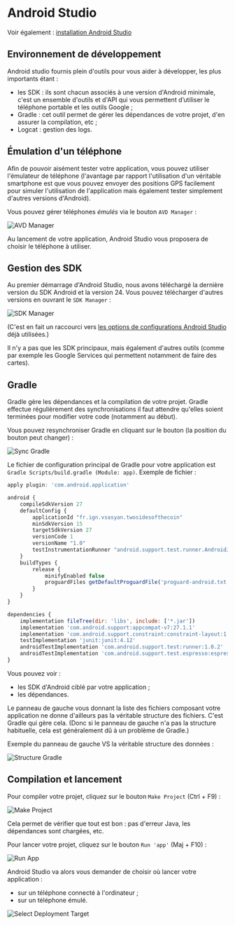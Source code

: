 # Android Studio


Voir également : [installation Android Studio](./installation_android_studio.md)

## Environnement de développement

Android studio fournis plein d'outils pour vous aider à développer, les plus importants étant :
* les SDK : ils sont chacun associés à une version d'Android minimale, c'est un ensemble d'outils et d'API qui vous permettent d’utiliser le téléphone portable et les outils Google ;
* Gradle : cet outil permet de gérer les dépendances de votre projet, d'en assurer la compilation, etc ;
* Logcat : gestion des logs.

## Émulation d'un téléphone

Afin de pouvoir aisément tester votre application, vous pouvez utiliser l'émulateur de téléphone (l'avantage par rapport l'utilisation d'un véritable smartphone est que vous pouvez envoyer des positions GPS facilement pour simuler l'utilisation de l'application mais également tester simplement d'autres versions d'Android).

Vous pouvez gérer téléphones *émulés* via le bouton `AVD Manager` :

![AVD Manager](screens/2_avd_manager.png)

Au lancement de votre application, Android Studio vous proposera de choisir le téléphone à utiliser.

## Gestion des SDK

Au premier démarrage d'Android Studio, nous avons téléchargé la dernière version du SDK Android et la version 24. Vous pouvez télécharger d'autres versions en ouvrant le `SDK Manager` :

![SDK Manager](screens/2_sdk_manager.png)

(C'est en fait un raccourci vers [les options de configurations Android Studio](0_installation_android_studio.md#configuration-avanc%C3%A9e) déjà utilisées.)

Il n'y a pas que les SDK principaux, mais également d'autres outils (comme par exemple les Google Services qui permettent notamment de faire des cartes).

## Gradle

Gradle gère les dépendances et la compilation de votre projet. Gradle effectue régulièrement des synchronisations il faut attendre qu'elles soient terminées pour modifier votre code (notamment au début).

Vous pouvez resynchroniser Gradle en cliquant sur le bouton (la position du bouton peut changer) :

![Sync Gradle](screens/2_sync_gradle.png)

Le fichier de configuration principal de Gradle pour votre application est `Gradle Scripts/build.gradle (Module: app)`. Exemple de fichier :

```js
apply plugin: 'com.android.application'

android {
    compileSdkVersion 27
    defaultConfig {
        applicationId "fr.ign.vsasyan.twosidesofthecoin"
        minSdkVersion 15
        targetSdkVersion 27
        versionCode 1
        versionName "1.0"
        testInstrumentationRunner "android.support.test.runner.AndroidJUnitRunner"
    }
    buildTypes {
        release {
            minifyEnabled false
            proguardFiles getDefaultProguardFile('proguard-android.txt'), 'proguard-rules.pro'
        }
    }
}

dependencies {
    implementation fileTree(dir: 'libs', include: ['*.jar'])
    implementation 'com.android.support:appcompat-v7:27.1.1'
    implementation 'com.android.support.constraint:constraint-layout:1.1.3'
    testImplementation 'junit:junit:4.12'
    androidTestImplementation 'com.android.support.test:runner:1.0.2'
    androidTestImplementation 'com.android.support.test.espresso:espresso-core:3.0.2'
}
```

Vous pouvez voir :
* les SDK d'Android ciblé par votre application ;
* les dépendances.

Le panneau de gauche vous donnant la liste des fichiers composant votre application ne donne d'ailleurs pas la véritable structure des fichiers. C'est Gradle qui gère cela. (Donc si le panneau de gauche n'a pas la structure habituelle, cela est généralement dû à un problème de Gradle.)

Exemple du panneau de gauche VS la véritable structure des données :

![Structure Gradle](screens/2_structure_gradle.png)

## Compilation et lancement

Pour compiler votre projet, cliquez sur le bouton `Make Project` (Ctrl + F9) :

![Make Project](screens/2_make_project.png)

Cela permet de vérifier que tout est bon : pas d'erreur Java, les dépendances sont chargées, etc.

Pour lancer votre projet, cliquez sur le bouton `Run 'app'` (Maj + F10) :

![Run App](screens/2_run_app.png)

Android Studio va alors vous demander de choisir où lancer votre application :
* sur un téléphone connecté à l'ordinateur ;
* sur un téléphone émulé.

![Select Deployment Target](screens/2_run_smartphone.png)
